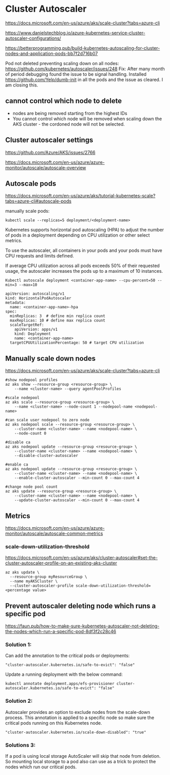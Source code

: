 # Cluster Autoscaler

https://docs.microsoft.com/en-us/azure/aks/scale-cluster?tabs=azure-cli

https://www.danielstechblog.io/azure-kubernetes-service-cluster-autoscaler-configurations/

https://betterprogramming.pub/build-kubernetes-autoscaling-for-cluster-nodes-and-application-pods-bb7f2d716b07

Pod not deleted preventing scaling down on all nodes:
https://github.com/kubernetes/autoscaler/issues/248
Fix: After many month of period debugging found the issue to be signal handling. Installed https://github.com/Yelp/dumb-init in all the pods and the issue as cleared. I am closing this.

## cannot control which node to delete
- nodes are being removed starting from the highest IDs
- You cannot control which node will be removed when scaling down the AKS cluster - the cordoned node will not be selected.

## Cluster autoscaler settings
https://github.com/Azure/AKS/issues/2766

https://docs.microsoft.com/en-us/azure/azure-monitor/autoscale/autoscale-overview

## Autoscale pods
https://docs.microsoft.com/en-us/azure/aks/tutorial-kubernetes-scale?tabs=azure-cli#autoscale-pods

manually scale pods:
```
kubectl scale --replicas=5 deployment/<deployment-name>
```

Kubernetes supports horizontal pod autoscaling (HPA) to adjust the number of pods in a deployment depending on CPU utilization or other select metrics. 

To use the autoscaler, all containers in your pods and your pods must have CPU requests and limits defined. 

If average CPU utilization across all pods exceeds 50% of their requested usage, the autoscaler increases the pods up to a maximum of 10 instances.
```
Kubectl autoscale deployment <container-app-name> --cpu-percent=50 --min=3 --max=10
```
```
apiVersion: autoscaling/v1
kind: HorizontalPodAutoscaler
metadata:
  name: <container-app-name>-hpa
spec:  
  minReplicas: 3  # define min replica count
  maxReplicas: 10 # define max replica count
  scaleTargetRef:
    apiVersion: apps/v1
    kind: Deployment
    name: <container-app-name>
  targetCPUUtilizationPercentage: 50 # target CPU utilization
```
## Manually scale down nodes
https://docs.microsoft.com/en-us/azure/aks/scale-cluster?tabs=azure-cli
```
#show nodepool profiles
az aks show --resource-group <resource-group> \
    --name <cluster-name> --query agentPoolProfiles
    
#scale nodepool    
az aks scale --resource-group <resource-group> \
    --name <cluster-name> --node-count 1 --nodepool-name <nodepool-name>
    
#can scale user nodepool to zero node
az aks nodepool scale --resource-group <resource-group> \
    --cluster-name <cluster-name> --name <nodepool-name> \
    --node-count 0 

#disable ca
az aks nodepool update --resource-group <resource-group> \
    --cluster-name <cluster-name> --name <nodepool-name> \
    --disable-cluster-autoscaler

#enable ca
az aks nodepool update --resource-group <resource-group> \
    --cluster-name <cluster-name> --name <nodepool-name> \
    --enable-cluster-autoscaler --min-count 0 --max-count 4
  
#change node pool count
az aks update --resource-group <resource-group> \
    --cluster-name <cluster-name> --name <nodepool-name> \
    --update-cluster-autoscaler --min-count 0 --max-count 4
```

## Metrics
https://docs.microsoft.com/en-us/azure/azure-monitor/autoscale/autoscale-common-metrics

### scale-down-utilization-threshold
https://docs.microsoft.com/en-us/azure/aks/cluster-autoscaler#set-the-cluster-autoscaler-profile-on-an-existing-aks-cluster
```
az aks update \
  --resource-group myResourceGroup \
  --name myAKSCluster \
  --cluster-autoscaler-profile scale-down-utilization-threshold=<percentage value>
```

## Prevent autoscaler deleting node which runs a specific pod
https://faun.pub/how-to-make-sure-kubernetes-autoscaler-not-deleting-the-nodes-which-run-a-specific-pod-8df3f2c28c46

### Solution 1:
Can add the annotation to the critical pods or deployments:
```
"cluster-autoscaler.kubernetes.io/safe-to-evict": "false"
```

Update a running deployment with the below command:
```
kubectl annotate deployment.apps/efs-provisioner cluster-autoscaler.kubernetes.io/safe-to-evict": "false"
```

### Solution 2:
Autoscaler provides an option to exclude nodes from the scale-down process.
This annotation is applied to a specific node so make sure the critical pods running on this Kubernetes node.
```
"cluster-autoscaler.kubernetes.io/scale-down-disabled": "true"
```

### Solutions 3:
If a pod is using local storage AutoScaler will skip that node from deletion. 
So mounting local storage to a pod also can use as a trick to protect the nodes which run our critical pods.
